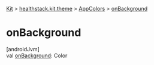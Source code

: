 
[Kit](../../../kit.html) > [healthstack.kit.theme](../index.html) > [AppColors](index.html) > [onBackground](on-background.html)



# onBackground



[androidJvm]\
val [onBackground](on-background.html): Color




